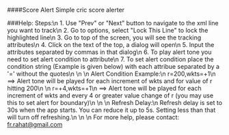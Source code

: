 ####Score Alert
Simple cric score alerter

###Help:
Steps:\n
        1. Use \"Prev\" or \"Next\" button to navigate to the xml line you want to track\n
        2. Go to options, select \"Lock This Line\" to lock the highlighted line\n
        3. Go to top of the screen, you will see the tracking attributes\n
        4. Click on the text of the top, a dialog will open\n
        5. Input the attributes separated by commas in that dialog\n
        6. To play alert tone you need to set alert condition to attribute\n
        7. To set alert condition place the condition string (Example is given below) with each attribue separated by a \'=\' without the quotes\n
       	\n
       	\n
    	Alert Condition Example:\n
    	r=200,wkts=+1\n
    	==> Alert tone will be played for each increment of wkts and for value of r hitting 200\n
    	\n
    	r=+4,wkts=+1\n
    	==> Alert tone will be played for each increment of wkts and every 4 or greater value change of r (you may use this to set alert for boundary)\n
    	\n
    	\n
    	Refresh Delay:\n
    	Refresh delay is set to 30s when the app starts. You can reduce it up to 5s. Setting less than that will turn off refreshing.\n
    	\n
    	\n
    	For more help, please contact: fr.rahat@gmail.com